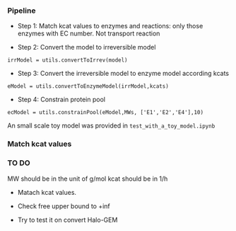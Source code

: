### Pipeline

* Step 1: Match kcat values to enzymes and reactions: only those enzymes with EC number. Not transport reaction

* Step 2: Convert the model  to irreversible model 
```
irrModel = utils.convertToIrrev(model)
```

* Step 3: Convert the irreversible model to enzyme model according kcats
```
eModel = utils.convertToEnzymeModel(irrModel,kcats)
```

* Step 4: Constrain protein pool
```
ecModel = utils.constrainPool(eModel,MWs, ['E1','E2','E4'],10)
```

An small scale toy model was provided in `test_with_a_toy_model.ipynb`

### Match kcat values

### TO DO
MW should be in the unit of g/mol
kcat should be in 1/h

* Matach kcat values.

* Check free upper bound to +inf
* Try to test it on convert Halo-GEM